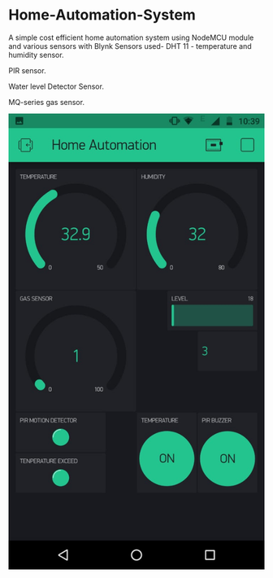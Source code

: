 # Home-Automation-System
A simple cost efficient home automation system using NodeMCU module and various sensors with Blynk
 Sensors used-
 DHT 11 - temperature and humidity sensor.
 
 PIR sensor.
 
 Water level Detector Sensor.
 
 MQ-series gas sensor.
 
 
<p><img alt="Image" title="icon" src="WhatsApp Image 2019-05-31 at 10.40.08 AM.jpeg" /></p>
